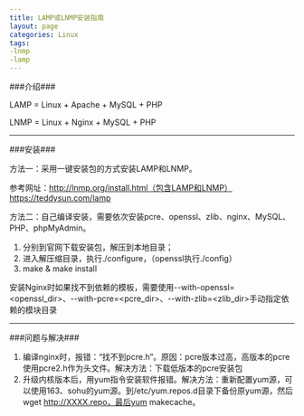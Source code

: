 ```yaml
---
title: LAMP或LNMP安装指南
layout: page
categories: Linux
tags: 
-lnmp
-lamp
---
```

###介绍###

LAMP = Linux + Apache + MySQL + PHP

LNMP = Linux + Nginx + MySQL + PHP

----------
###安装###

方法一：采用一键安装包的方式安装LAMP和LNMP。

   参考网址：http://lnmp.org/install.html（包含LAMP和LNMP） 
https://teddysun.com/lamp

方法二：自己编译安装，需要依次安装pcre、openssl、zlib、nginx、MySQL、PHP、phpMyAdmin。

1. 分别到官网下载安装包，解压到本地目录；
2. 进入解压缩目录，执行./configure，（openssl执行./config）
3. make & make install

安装Nginx时如果找不到依赖的模板，需要使用--with-openssl=<openssl_dir>、--with-pcre=<pcre_dir>、--with-zlib=<zlib_dir>手动指定依赖的模块目录

----------
###问题与解决###

1. 编译nginx时，报错：“找不到pcre.h”。原因：pcre版本过高，高版本的pcre使用pcre2.h作为头文件。解决方法：下载低版本的pcre安装包
2. 升级内核版本后，用yum指令安装软件报错。解决方法：重新配置yum源，可以使用163、sohu的yum源。到/etc/yum.repos.d目录下备份原yum源，然后wget http://XXXX.repo，最后yum makecache。